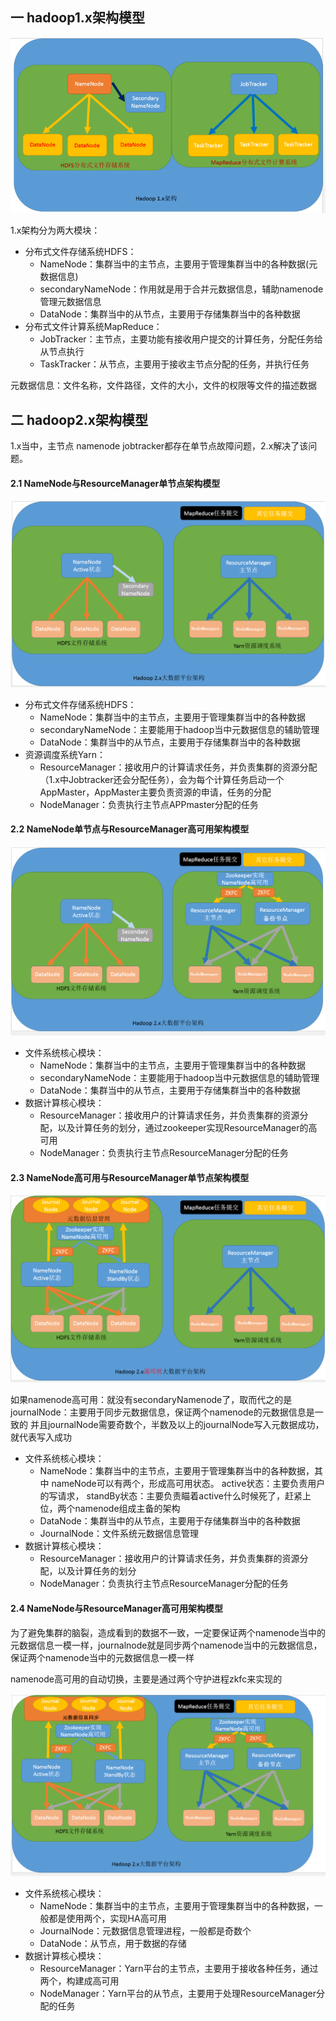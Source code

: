 ## 一 hadoop1.x架构模型  

![](../images/bigdata/hadoop-01.png)  

1.x架构分为两大模块：
- 分布式文件存储系统HDFS：
  - NameNode：集群当中的主节点，主要用于管理集群当中的各种数据(元数据信息)
  - secondaryNameNode：作用就是用于合并元数据信息，辅助namenode管理元数据信息
  - DataNode：集群当中的从节点，主要用于存储集群当中的各种数据
- 分布式文件计算系统MapReduce：
  - JobTracker：主节点，主要功能有接收用户提交的计算任务，分配任务给从节点执行
  - TaskTracker：从节点，主要用于接收主节点分配的任务，并执行任务

元数据信息：文件名称，文件路径，文件的大小，文件的权限等文件的描述数据

## 二 hadoop2.x架构模型  

1.x当中，主节点  namenode  jobtracker都存在单节点故障问题，2.x解决了该问题。  

#### 2.1 NameNode与ResourceManager单节点架构模型

![](../images/bigdata/hadoop-02.png)  

- 分布式文件存储系统HDFS：
  - NameNode：集群当中的主节点，主要用于管理集群当中的各种数据
  - secondaryNameNode：主要能用于hadoop当中元数据信息的辅助管理
  - DataNode：集群当中的从节点，主要用于存储集群当中的各种数据
- 资源调度系统Yarn：
  - ResourceManager：接收用户的计算请求任务，并负责集群的资源分配（1.x中Jobtracker还会分配任务），会为每个计算任务启动一个AppMaster，AppMaster主要负责资源的申请，任务的分配
  - NodeManager：负责执行主节点APPmaster分配的任务

#### 2.2 NameNode单节点与ResourceManager高可用架构模型

![](../images/bigdata/hadoop-03.png) 

- 文件系统核心模块：
  - NameNode：集群当中的主节点，主要用于管理集群当中的各种数据
  - secondaryNameNode：主要能用于hadoop当中元数据信息的辅助管理
  - DataNode：集群当中的从节点，主要用于存储集群当中的各种数据
- 数据计算核心模块：
  - ResourceManager：接收用户的计算请求任务，并负责集群的资源分配，以及计算任务的划分，通过zookeeper实现ResourceManager的高可用
  - NodeManager：负责执行主节点ResourceManager分配的任务

#### 2.3 NameNode高可用与ResourceManager单节点架构模型

![](../images/bigdata/hadoop-04.png)   

如果namenode高可用：就没有secondaryNamenode了，取而代之的是journalNode：主要用于同步元数据信息，保证两个namenode的元数据信息是一致的
并且journalNode需要奇数个，半数及以上的journalNode写入元数据成功，就代表写入成功

- 文件系统核心模块：
  - NameNode：集群当中的主节点，主要用于管理集群当中的各种数据，其中 nameNode可以有两个，形成高可用状态。 active状态：主要负责用户的写请求， standBy状态：主要负责瞄着active什么时候死了，赶紧上位，两个namenode组成主备的架构   
  - DataNode：集群当中的从节点，主要用于存储集群当中的各种数据
  - JournalNode：文件系统元数据信息管理
- 数据计算核心模块：
  - ResourceManager：接收用户的计算请求任务，并负责集群的资源分配，以及计算任务的划分
  - NodeManager：负责执行主节点ResourceManager分配的任务


#### 2.4 NameNode与ResourceManager高可用架构模型  

为了避免集群的脑裂，造成看到的数据不一致，一定要保证两个namenode当中的元数据信息一模一样，journalnode就是同步两个namenode当中的元数据信息，保证两个namenode当中的元数据信息一模一样  

namenode高可用的自动切换，主要是通过两个守护进程zkfc来实现的

![](../images/bigdata/hadoop-05.png) 

- 文件系统核心模块：
  - NameNode：集群当中的主节点，主要用于管理集群当中的各种数据，一般都是使用两个，实现HA高可用
  - JournalNode：元数据信息管理进程，一般都是奇数个
  - DataNode：从节点，用于数据的存储
- 数据计算核心模块：
  - ResourceManager：Yarn平台的主节点，主要用于接收各种任务，通过两个，构建成高可用
  - NodeManager：Yarn平台的从节点，主要用于处理ResourceManager分配的任务